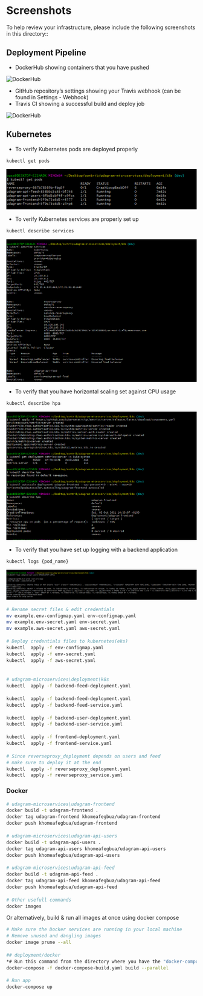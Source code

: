 # Screenshots

To help review your infrastructure, please include the following screenshots in this directory::

## Deployment Pipeline

- DockerHub showing containers that you have pushed

![DockerHub](dockerhub.png)

- GitHub repository’s settings showing your Travis webhook (can be found in Settings - Webhook)
- Travis CI showing a successful build and deploy job

![DockerHub](travisci-build.png)

## Kubernetes

- To verify Kubernetes pods are deployed properly

```bash
kubectl get pods
```

![kubernetes pods](kubernetes-pods.png)

- To verify Kubernetes services are properly set up

```bash
kubectl describe services
```

![decribe services](kubernetes-describe-services.png)

- To verify that you have horizontal scaling set against CPU usage

```bash
kubectl describe hpa
```

![kubernetes pods](kubernetes-hpa.png)

- To verify that you have set up logging with a backend application

```bash
kubectl logs {pod_name}
```

![kubernetes pods](kubernetes-logs.png)

```bash
# Rename secret files & edit credentials
mv example.env-configmap.yaml env-configmap.yaml
mv example.env-secret.yaml env-secret.yaml
mv example.aws-secret.yaml aws-secret.yaml

# Deploy credentials files to kubernetes(eks)
kubectl  apply -f env-configmap.yaml
kubectl  apply -f env-secret.yaml
kubectl  apply -f aws-secret.yaml


# udagram-microservices\deployment\k8s
kubectl  apply -f backend-feed-deployment.yaml

kubectl  apply -f backend-feed-deployment.yaml
kubectl  apply -f backend-feed-service.yaml

kubectl  apply -f backend-user-deployment.yaml
kubectl  apply -f backend-user-service.yaml

kubectl  apply -f frontend-deployment.yaml
kubectl  apply -f frontend-service.yaml

# Since reverseproxy_deployment depends on users and feed
# make sure to deploy it at the end
kubectl  apply -f reverseproxy_deployment.yaml
kubectl  apply -f reverseproxy_service.yaml

```

### Docker

```bash
# udagram-microservices\udagram-frontend
docker build -t udagram-frontend .
docker tag udagram-frontend khomeafegbua/udagram-frontend
docker push khomeafegbua/udagram-frontend

# udagram-microservices\udagram-api-users
docker build -t udagram-api-users .
docker tag udagram-api-users khomeafegbua/udagram-api-users
docker push khomeafegbua/udagram-api-users

# udagram-microservices\udagram-api-feed
docker build -t udagram-api-feed .
docker tag udagram-api-feed khomeafegbua/udagram-api-feed
docker push khomeafegbua/udagram-api-feed

# Other usefull commands
docker images
```

Or alternatively, build & run all images at once using docker compose

```bash
# Make sure the Docker services are running in your local machine
# Remove unused and dangling images
docker image prune --all

## deployment/docker
*# Run this command from the directory where you have the "docker-compose-build.yaml" file present*
docker-compose -f docker-compose-build.yaml build --parallel

# Run app
docker-compose up
```
